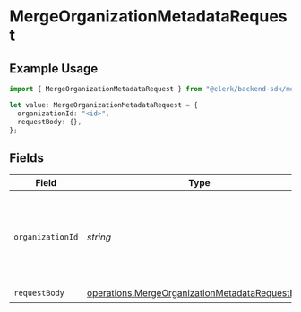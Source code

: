# MergeOrganizationMetadataRequest

## Example Usage

```typescript
import { MergeOrganizationMetadataRequest } from "@clerk/backend-sdk/models/operations";

let value: MergeOrganizationMetadataRequest = {
  organizationId: "<id>",
  requestBody: {},
};
```

## Fields

| Field                                                                                                              | Type                                                                                                               | Required                                                                                                           | Description                                                                                                        |
| ------------------------------------------------------------------------------------------------------------------ | ------------------------------------------------------------------------------------------------------------------ | ------------------------------------------------------------------------------------------------------------------ | ------------------------------------------------------------------------------------------------------------------ |
| `organizationId`                                                                                                   | *string*                                                                                                           | :heavy_check_mark:                                                                                                 | The ID of the organization for which metadata will be merged or updated                                            |
| `requestBody`                                                                                                      | [operations.MergeOrganizationMetadataRequestBody](../../models/operations/mergeorganizationmetadatarequestbody.md) | :heavy_check_mark:                                                                                                 | N/A                                                                                                                |